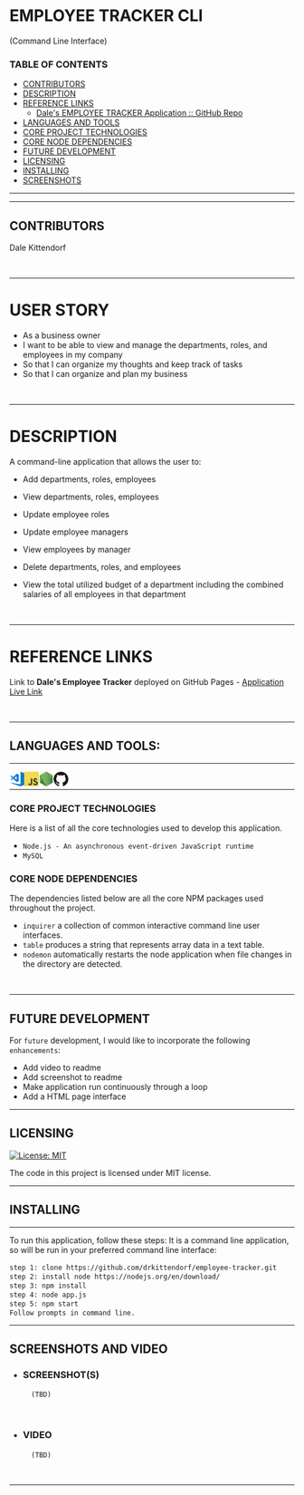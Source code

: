 # EMPLOYEE TRACKER CLI 
(Command Line Interface)
### TABLE OF CONTENTS

- [CONTRIBUTORS](#CONTRIBUTORS)
- [DESCRIPTION](#DESCRIPTION)
- [REFERENCE LINKS](#REFERENCE-LINKS)
    - [Dale's EMPLOYEE TRACKER Application :: GitHub Repo](https://github.com/drkittendorf/employee-tracker)
- [LANGUAGES AND TOOLS](#LANGUAGES-AND-TOOLS)
- [CORE PROJECT TECHNOLOGIES](#CORE-PROJECT-TECHNOLOGIES)
- [CORE NODE DEPENDENCIES](#CORE-NODE-DEPENDENCIES)
- [FUTURE DEVELOPMENT](#FUTURE-DEVELOPMENT)
- [LICENSING](#LICENSING)
- [INSTALLING](#INSTALLING)
- [SCREENSHOTS](#SCREENSHOTS-AND-VIDEO)

---
---

## CONTRIBUTORS
Dale Kittendorf

<br>

---

# USER STORY
- As a business owner
- I want to be able to view and manage the departments, roles, and employees in my company
- So that I can organize my thoughts and keep track of tasks
 - So that I can organize and plan my business

<br>

---

# DESCRIPTION

 A command-line application that allows the user to:
- Add departments, roles, employees
- View departments, roles, employees
- Update employee roles
- Update employee managers
- View employees by manager
- Delete departments, roles, and employees
- View the total utilized budget of a department including the combined salaries of all employees in that department

  <br>

---

# REFERENCE LINKS

Link to **Dale's Employee Tracker** deployed on GitHub Pages - [Application Live Link](https://github.com/drkittendorf/employee-tracker)


<br>

---

## LANGUAGES AND TOOLS:
---


<img align="left" alt="Visual Studio Code" width="26px" src="https://raw.githubusercontent.com/github/explore/80688e429a7d4ef2fca1e82350fe8e3517d3494d/topics/visual-studio-code/visual-studio-code.png" />
<img align="left" alt="JavaScript" width="26px" src="https://raw.githubusercontent.com/github/explore/80688e429a7d4ef2fca1e82350fe8e3517d3494d/topics/javascript/javascript.png" />
<img align="left" alt="Node.js" width="26px" src="https://raw.githubusercontent.com/github/explore/80688e429a7d4ef2fca1e82350fe8e3517d3494d/topics/nodejs/nodejs.png" />
<img align="left" alt="GitHub" width="26px" src="https://raw.githubusercontent.com/github/explore/78df643247d429f6cc873026c0622819ad797942/topics/github/github.png" />

<br>

---

### CORE PROJECT TECHNOLOGIES

Here is a list of all the core technologies used to develop this application.

- `Node.js - An asynchronous event-driven JavaScript runtime`
- `MySQL`

### CORE NODE DEPENDENCIES

The dependencies listed below are all the core NPM packages used throughout the project.


- `inquirer` a collection of common interactive command line user interfaces.
- `table` produces a string that represents array data in a text table.
- `nodemon` automatically restarts the node application when file changes in the directory are detected.


<br>

---

## FUTURE DEVELOPMENT

For `future` development, I would like to incorporate the following `enhancements`:

- Add video to readme
- Add screenshot to readme
- Make application run continuously through a loop
- Add a HTML page interface

---


## LICENSING
[![License: MIT](https://img.shields.io/badge/License-MIT-yellow.svg)](https://opensource.org/licenses/MIT)  

The code in this project is licensed under MIT license.

---

## INSTALLING
---
To run this application, follow these steps:
It is a command line application, so will be run in your preferred command line interface:
```
step 1: clone https://github.com/drkittendorf/employee-tracker.git
step 2: install node https://nodejs.org/en/download/
step 3: npm install
step 4: node app.js
step 5: npm start
Follow prompts in command line.
```
---

## SCREENSHOTS AND VIDEO

- ### SCREENSHOT(S)  
        (TBD)

<br>

- ### VIDEO
        (TBD)
<br>

---